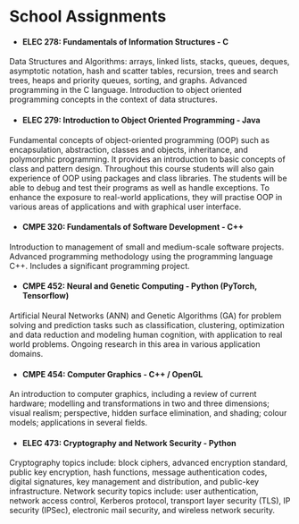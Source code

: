 # School Assignments

* #### ELEC 278: Fundamentals of Information Structures - C
Data Structures and Algorithms: arrays, linked lists, stacks, queues, deques, asymptotic notation, hash and scatter tables, recursion, trees and search trees, heaps and priority queues, sorting, and graphs. Advanced programming in the C language. Introduction to object oriented programming concepts in the context of data structures.


* #### ELEC 279: Introduction to Object Oriented Programming - Java
Fundamental concepts of object-oriented programming (OOP) such as encapsulation, abstraction, classes and objects, inheritance, and polymorphic programming. It provides an introduction to basic concepts of class and pattern design. Throughout this course students will also gain experience of OOP using packages and class libraries. The students will be able to debug and test their programs as well as handle exceptions. To enhance the exposure to real-world applications, they will practise OOP in various areas of applications and with graphical user interface. 

* #### CMPE 320: Fundamentals of Software Development - C++
Introduction to management of small and medium-scale software projects. Advanced programming methodology using the programming language C++. Includes a significant programming project.

* #### CMPE 452: Neural and Genetic Computing - Python (PyTorch, Tensorflow)
Artificial Neural Networks (ANN) and Genetic Algorithms (GA) for problem solving and prediction tasks such as classification, clustering, optimization and data reduction and modeling human cognition, with application to real world problems. Ongoing research in this area in various application domains.

* #### CMPE 454: Computer Graphics - C++ / OpenGL
An introduction to computer graphics, including a review of current hardware; modelling and transformations in two and three dimensions; visual realism; perspective, hidden surface elimination, and shading; colour models; applications in several fields.

* #### ELEC 473: Cryptography and Network Security - Python
Cryptography topics include: block ciphers, advanced encryption standard, public key encryption, hash functions, message authentication codes, digital signatures, key management and distribution, and public-key infrastructure. Network security topics include: user authentication, network access control, Kerberos protocol, transport layer security (TLS), IP security (IPSec), electronic mail security, and wireless network security.